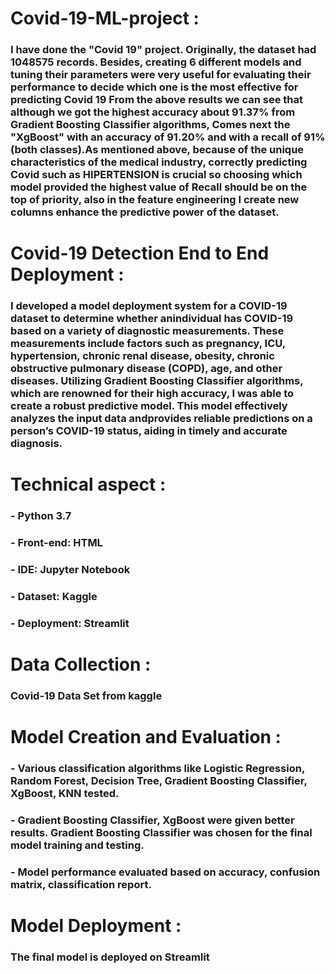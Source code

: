 # Covid-19-ML-project :
### I have done the &quot;Covid 19&quot; project. Originally, the dataset had 1048575 records. Besides, creating 6 different models and tuning their parameters were very useful for evaluating their performance to decide which one is the most effective for predicting Covid 19 From the above results we can see that although we got the highest accuracy about 91.37% from Gradient Boosting Classifier algorithms, Comes next the &quot;XgBoost&quot; with an accuracy of 91.20% and with a recall of 91% (both classes).As mentioned above, because of the unique characteristics of the medical industry, correctly predicting Covid such as HIPERTENSION is crucial so choosing which model provided the highest value of Recall should be on the top of priority, also in the feature engineering I create new columns enhance the predictive power of the dataset.

# Covid-19 Detection End to End Deployment :
### I developed a model deployment system for a COVID-19 dataset to determine whether anindividual has COVID-19 based on a variety of diagnostic measurements. These measurements include factors such as pregnancy, ICU, hypertension, chronic renal disease, obesity, chronic obstructive pulmonary disease (COPD), age, and other diseases. Utilizing Gradient Boosting Classifier algorithms, which are renowned for their high accuracy, I was able to create a robust predictive model. This model effectively analyzes the input data andprovides reliable predictions on a person’s COVID-19 status, aiding in timely and accurate diagnosis.

# Technical aspect :
### - Python 3.7
### - Front-end: HTML
### - IDE: Jupyter Notebook
### - Dataset: Kaggle
### - Deployment: Streamlit

# Data Collection :
### Covid-19 Data Set from kaggle

# Model Creation and Evaluation : 
### - Various classification algorithms like Logistic Regression, Random Forest, Decision Tree, Gradient Boosting Classifier, XgBoost, KNN tested.
### - Gradient Boosting Classifier, XgBoost were given better results. Gradient Boosting Classifier was chosen for the final model training and testing.
### - Model performance evaluated based on accuracy, confusion matrix, classification report.

# Model Deployment :
### The final model is deployed on Streamlit


